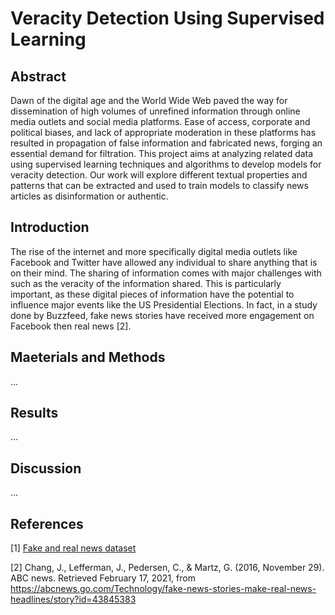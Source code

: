 # Veracity Detection Using Supervised Learning

## Abstract

Dawn of the digital age and the World Wide Web paved the way for dissemination of high volumes of unrefined information through online media outlets and social media platforms. Ease of access, corporate and political biases, and lack of appropriate moderation in these platforms has resulted in propagation of false information and fabricated news, forging an essential demand for filtration. This project aims at analyzing related data using supervised learning techniques and algorithms to develop models for veracity detection. Our work will explore different textual properties and patterns that can be extracted and used to train models to classify news articles as disinformation or authentic.

## Introduction

The rise of the internet and more specifically digital media outlets like Facebook and Twitter have allowed any individual to share anything that is on their mind. The sharing of information comes with major challenges with such as the veracity of the information shared. This is particularly important, as these digital pieces of information have the potential to influence major events like the US Presidential Elections. In fact, in a study done by Buzzfeed, fake news stories have received more engagement on Facebook then real news [2].

## Maeterials and Methods

...

## Results

...

## Discussion

...

## References

[1] [Fake and real news dataset](https://www.kaggle.com/clmentbisaillon/fake-and-real-news-dataset)

[2] Chang, J., Lefferman, J., Pedersen, C., & Martz, G. (2016, November 29). ABC news. Retrieved February 17, 2021, from <https://abcnews.go.com/Technology/fake-news-stories-make-real-news-headlines/story?id=43845383>
